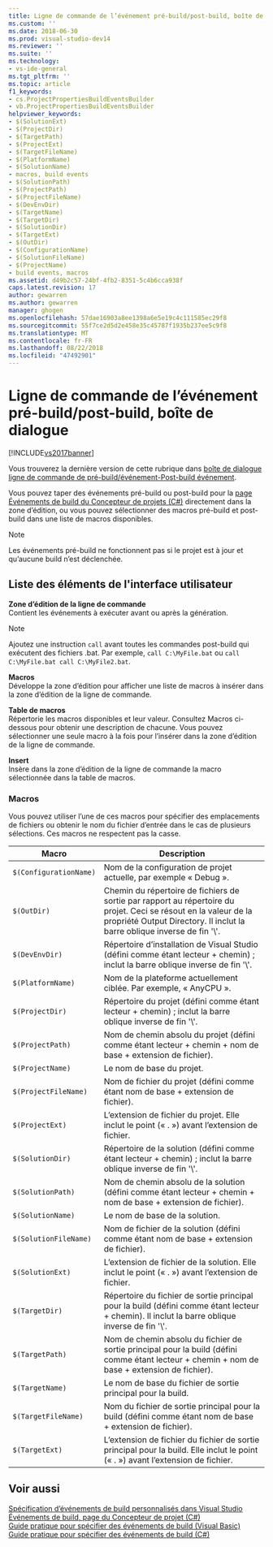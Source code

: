 ```yaml
---
title: Ligne de commande de l’événement pré-build/post-build, boîte de dialogue | Microsoft Docs
ms.custom: ''
ms.date: 2018-06-30
ms.prod: visual-studio-dev14
ms.reviewer: ''
ms.suite: ''
ms.technology:
- vs-ide-general
ms.tgt_pltfrm: ''
ms.topic: article
f1_keywords:
- cs.ProjectPropertiesBuildEventsBuilder
- vb.ProjectPropertiesBuildEventsBuilder
helpviewer_keywords:
- $(SolutionExt)
- $(ProjectDir)
- $(TargetPath)
- $(ProjectExt)
- $(TargetFileName)
- $(PlatformName)
- $(SolutionName)
- macros, build events
- $(SolutionPath)
- $(ProjectPath)
- $(ProjectFileName)
- $(DevEnvDir)
- $(TargetName)
- $(TargetDir)
- $(SolutionDir)
- $(TargetExt)
- $(OutDir)
- $(ConfigurationName)
- $(SolutionFileName)
- $(ProjectName)
- build events, macros
ms.assetid: d49b2c57-24bf-4fb2-8351-5c4b6cca938f
caps.latest.revision: 17
author: gewarren
ms.author: gewarren
manager: ghogen
ms.openlocfilehash: 57dae16903a8ee1398a6e5e19c4c111585ec29f8
ms.sourcegitcommit: 55f7ce2d5d2e458e35c45787f1935b237ee5c9f8
ms.translationtype: MT
ms.contentlocale: fr-FR
ms.lasthandoff: 08/22/2018
ms.locfileid: "47492901"
---
```

# <a name="pre-build-eventpost-build-event-command-line-dialog-box"></a>Ligne de commande de l’événement pré-build/post-build, boîte de dialogue
[!INCLUDE[vs2017banner](../../includes/vs2017banner.md)]

Vous trouverez la dernière version de cette rubrique dans [boîte de dialogue ligne de commande de pré-build/événement-Post-build événement](https://docs.microsoft.com/visualstudio/ide/reference/pre-build-event-post-build-event-command-line-dialog-box).  
  
  
Vous pouvez taper des événements pré-build ou post-build pour la [page Événements de build du Concepteur de projets (C#)](../../ide/reference/build-events-page-project-designer-csharp.md) directement dans la zone d’édition, ou vous pouvez sélectionner des macros pré-build et post-build dans une liste de macros disponibles.  
  
> [!NOTE]
>  Les événements pré-build ne fonctionnent pas si le projet est à jour et qu’aucune build n’est déclenchée.  
  
## <a name="ui-element-list"></a>Liste des éléments de l'interface utilisateur  
 **Zone d’édition de la ligne de commande**  
 Contient les événements à exécuter avant ou après la génération.  
  
> [!NOTE]
>  Ajoutez une instruction `call` avant toutes les commandes post-build qui exécutent des fichiers .bat. Par exemple, `call C:\MyFile.bat` ou `call C:\MyFile.bat call C:\MyFile2.bat`.  
  
 **Macros**  
 Développe la zone d’édition pour afficher une liste de macros à insérer dans la zone d’édition de la ligne de commande.  
  
 **Table de macros**  
 Répertorie les macros disponibles et leur valeur. Consultez Macros ci-dessous pour obtenir une description de chacune. Vous pouvez sélectionner une seule macro à la fois pour l’insérer dans la zone d’édition de la ligne de commande.  
  
 **Insert**  
 Insère dans la zone d’édition de la ligne de commande la macro sélectionnée dans la table de macros.  
  
### <a name="macros"></a>Macros  
 Vous pouvez utiliser l’une de ces macros pour spécifier des emplacements de fichiers ou obtenir le nom du fichier d’entrée dans le cas de plusieurs sélections. Ces macros ne respectent pas la casse.  
  
|Macro|Description|  
|-----------|-----------------|  
|`$(ConfigurationName)`|Nom de la configuration de projet actuelle, par exemple « Debug ».|  
|`$(OutDir)`|Chemin du répertoire de fichiers de sortie par rapport au répertoire du projet. Ceci se résout en la valeur de la propriété Output Directory. Il inclut la barre oblique inverse de fin '\\'.|  
|`$(DevEnvDir)`|Répertoire d’installation de Visual Studio (défini comme étant lecteur + chemin) ; inclut la barre oblique inverse de fin '\\'.|  
|`$(PlatformName)`|Nom de la plateforme actuellement ciblée. Par exemple, « AnyCPU ».|  
|`$(ProjectDir)`|Répertoire du projet (défini comme étant lecteur + chemin) ; inclut la barre oblique inverse de fin '\\'.|  
|`$(ProjectPath)`|Nom de chemin absolu du projet (défini comme étant lecteur + chemin + nom de base + extension de fichier).|  
|`$(ProjectName)`|Le nom de base du projet.|  
|`$(ProjectFileName)`|Nom de fichier du projet (défini comme étant nom de base + extension de fichier).|  
|`$(ProjectExt)`|L’extension de fichier du projet. Elle inclut le point (« . ») avant l’extension de fichier.|  
|`$(SolutionDir)`|Répertoire de la solution (défini comme étant lecteur + chemin) ; inclut la barre oblique inverse de fin '\\'.|  
|`$(SolutionPath)`|Nom de chemin absolu de la solution (défini comme étant lecteur + chemin + nom de base + extension de fichier).|  
|`$(SolutionName)`|Le nom de base de la solution.|  
|`$(SolutionFileName)`|Nom de fichier de la solution (défini comme étant nom de base + extension de fichier).|  
|`$(SolutionExt)`|L’extension de fichier de la solution. Elle inclut le point (« . ») avant l’extension de fichier.|  
|`$(TargetDir)`|Répertoire du fichier de sortie principal pour la build (défini comme étant lecteur + chemin). Il inclut la barre oblique inverse de fin '\\'.|  
|`$(TargetPath)`|Nom de chemin absolu du fichier de sortie principal pour la build (défini comme étant lecteur + chemin + nom de base + extension de fichier).|  
|`$(TargetName)`|Le nom de base du fichier de sortie principal pour la build.|  
|`$(TargetFileName)`|Nom du fichier de sortie principal pour la build (défini comme étant nom de base + extension de fichier).|  
|`$(TargetExt)`|L’extension de fichier du fichier de sortie principal pour la build. Elle inclut le point (« . ») avant l’extension de fichier.|  
  
## <a name="see-also"></a>Voir aussi  
 [Spécification d’événements de build personnalisés dans Visual Studio](../../ide/specifying-custom-build-events-in-visual-studio.md)   
 [Événements de build, page du Concepteur de projet (C#)](../../ide/reference/build-events-page-project-designer-csharp.md)   
 [Guide pratique pour spécifier des événements de build (Visual Basic)](../../ide/how-to-specify-build-events-visual-basic.md)   
 [Guide pratique pour spécifier des événements de build (C#)](../../ide/how-to-specify-build-events-csharp.md)



